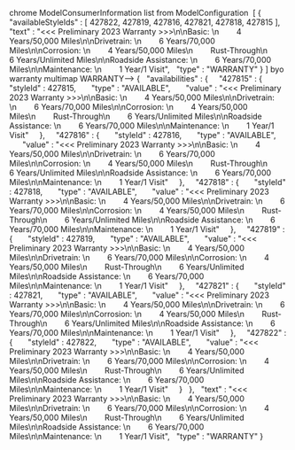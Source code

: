 chrome ModelConsumerInformation list from ModelConfiguration 
[ {
  "availableStyleIds" : [ 427822, 427819, 427816, 427821, 427818, 427815 ],
  "text" : "<<< Preliminary 2023 Warranty >>>\n\nBasic: \n        4 Years/50,000 Miles\n\nDrivetrain: \n        6 Years/70,000 Miles\n\nCorrosion: \n        4 Years/50,000 Miles\n        Rust-Through\n        6 Years/Unlimited Miles\n\nRoadside Assistance: \n        6 Years/70,000 Miles\n\nMaintenance: \n        1 Year/1 Visit",
  "type" : "WARRANTY"
} ]
byo warranty multimap
WARRANTY-->
{
  "availabilities" : {
    "427815" : {
      "styleId" : 427815,
      "type" : "AVAILABLE",
      "value" : "<<< Preliminary 2023 Warranty >>>\n\nBasic: \n        4 Years/50,000 Miles\n\nDrivetrain: \n        6 Years/70,000 Miles\n\nCorrosion: \n        4 Years/50,000 Miles\n        Rust-Through\n        6 Years/Unlimited Miles\n\nRoadside Assistance: \n        6 Years/70,000 Miles\n\nMaintenance: \n        1 Year/1 Visit"
    },
    "427816" : {
      "styleId" : 427816,
      "type" : "AVAILABLE",
      "value" : "<<< Preliminary 2023 Warranty >>>\n\nBasic: \n        4 Years/50,000 Miles\n\nDrivetrain: \n        6 Years/70,000 Miles\n\nCorrosion: \n        4 Years/50,000 Miles\n        Rust-Through\n        6 Years/Unlimited Miles\n\nRoadside Assistance: \n        6 Years/70,000 Miles\n\nMaintenance: \n        1 Year/1 Visit"
    },
    "427818" : {
      "styleId" : 427818,
      "type" : "AVAILABLE",
      "value" : "<<< Preliminary 2023 Warranty >>>\n\nBasic: \n        4 Years/50,000 Miles\n\nDrivetrain: \n        6 Years/70,000 Miles\n\nCorrosion: \n        4 Years/50,000 Miles\n        Rust-Through\n        6 Years/Unlimited Miles\n\nRoadside Assistance: \n        6 Years/70,000 Miles\n\nMaintenance: \n        1 Year/1 Visit"
    },
    "427819" : {
      "styleId" : 427819,
      "type" : "AVAILABLE",
      "value" : "<<< Preliminary 2023 Warranty >>>\n\nBasic: \n        4 Years/50,000 Miles\n\nDrivetrain: \n        6 Years/70,000 Miles\n\nCorrosion: \n        4 Years/50,000 Miles\n        Rust-Through\n        6 Years/Unlimited Miles\n\nRoadside Assistance: \n        6 Years/70,000 Miles\n\nMaintenance: \n        1 Year/1 Visit"
    },
    "427821" : {
      "styleId" : 427821,
      "type" : "AVAILABLE",
      "value" : "<<< Preliminary 2023 Warranty >>>\n\nBasic: \n        4 Years/50,000 Miles\n\nDrivetrain: \n        6 Years/70,000 Miles\n\nCorrosion: \n        4 Years/50,000 Miles\n        Rust-Through\n        6 Years/Unlimited Miles\n\nRoadside Assistance: \n        6 Years/70,000 Miles\n\nMaintenance: \n        1 Year/1 Visit"
    },
    "427822" : {
      "styleId" : 427822,
      "type" : "AVAILABLE",
      "value" : "<<< Preliminary 2023 Warranty >>>\n\nBasic: \n        4 Years/50,000 Miles\n\nDrivetrain: \n        6 Years/70,000 Miles\n\nCorrosion: \n        4 Years/50,000 Miles\n        Rust-Through\n        6 Years/Unlimited Miles\n\nRoadside Assistance: \n        6 Years/70,000 Miles\n\nMaintenance: \n        1 Year/1 Visit"
    }
  },
  "text" : "<<< Preliminary 2023 Warranty >>>\n\nBasic: \n        4 Years/50,000 Miles\n\nDrivetrain: \n        6 Years/70,000 Miles\n\nCorrosion: \n        4 Years/50,000 Miles\n        Rust-Through\n        6 Years/Unlimited Miles\n\nRoadside Assistance: \n        6 Years/70,000 Miles\n\nMaintenance: \n        1 Year/1 Visit",
  "type" : "WARRANTY"
}
